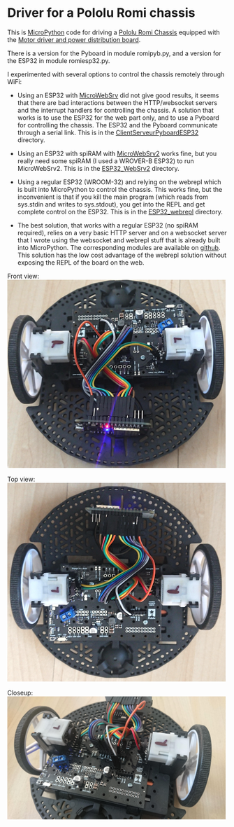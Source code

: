 Driver for a Pololu Romi chassis
================================
This is [MicroPython](http://micropython.org) code for driving a [Pololu Romi Chassis](https://www.pololu.com/category/202/romi-chassis-and-accessories) equipped with the [Motor driver and power distribution board](https://www.pololu.com/product/3543).

There is a version for the Pyboard in module romipyb.py, and a version for the ESP32 in module romiesp32.py.

I experimented with several options to control the chassis remotely through WiFi:
* Using an ESP32 with [MicroWebSrv](https://github.com/jczic/MicroWebSrv) did not give good results, it seems that there are bad interactions between the HTTP/websocket servers and the interrupt handlers for controlling the chassis. A solution that works is to use the ESP32 for the web part only, and to use a Pyboard for controlling the chassis. The ESP32 and the Pyboard communicate through a serial link. This is in the [ClientServeurPyboardESP32](./ClientServeurPyboardESP32/) directory.

* Using an ESP32 with spiRAM with [MicroWebSrv2](https://github.com/jczic/MicroWebSrv2) works fine, but you really need some spiRAM (I used a WROVER-B ESP32) to run MicroWebSrv2. This is in the [ESP32_WebSrv2](./ESP32_WebSrv2/) directory.

* Using a regular ESP32 (WROOM-32) and relying on the webrepl which is built into MicroPython to control the chassis. This works fine, but the inconvenient is that if you kill the main program (which reads from sys.stdin and writes to sys.stdout), you get into the REPL and get complete control on the ESP32. This is in the [ESP32_webrepl](./ESP32_webrepl/) directory.

* The best solution, that works with a regular ESP32 (no spiRAM required), relies on a very basic HTTP server and on a websocket server that I wrote using the websocket and webrepl stuff that is already built into MicroPython. The corresponding modules are available on [github](https://github.com/Frederic-soft/ESP32/tree/master/microserver). This solution has the low cost advantage of the webrepl solution without exposing the REPL of the board on the web.

Front view: 
<img src="./VersionESP32_front.png" alt="front view" width="500"/>

Top view: 
<img src="./VersionESP32_top.png" alt="front view" width="500"/>

Closeup: 
<img src="./VersionESP32_closeup.png" alt="front view" width="500"/>

